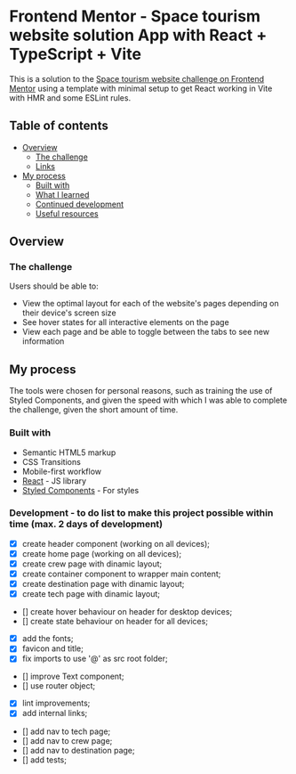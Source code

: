 # Frontend Mentor - Space tourism website solution App with React + TypeScript + Vite

This is a solution to the [Space tourism website challenge on Frontend Mentor](https://www.frontendmentor.io/challenges/space-tourism-multipage-website-gRWj1URZ3) using a template with minimal setup to get React working in Vite with HMR and some ESLint rules.

## Table of contents

- [Overview](#overview)
  - [The challenge](#the-challenge)
  - [Links](#links)
- [My process](#my-process)
  - [Built with](#built-with)
  - [What I learned](#what-i-learned)
  - [Continued development](#continued-development)
  - [Useful resources](#useful-resources)

## Overview

### The challenge

Users should be able to:

- View the optimal layout for each of the website's pages depending on their device's screen size
- See hover states for all interactive elements on the page
- View each page and be able to toggle between the tabs to see new information

## My process

The tools were chosen for personal reasons, such as training the use of Styled Components, and given the speed with which I was able to complete the challenge, given the short amount of time.

### Built with

- Semantic HTML5 markup
- CSS Transitions
- Mobile-first workflow
- [React](https://reactjs.org/) - JS library
- [Styled Components](https://styled-components.com/) - For styles

### Development - to do list to make this project possible within time (max. 2 days of development)

- [x] create header component (working on all devices);
- [x] create home page (working on all devices);
- [x] create crew page with dinamic layout;
- [x] create container component to wrapper main content;
- [x] create destination page with dinamic layout;
- [x] create tech page with dinamic layout;
- [] create hover behaviour on header for desktop devices;
- [] create state behaviour on header for all devices;
- [x] add the fonts;
- [x] favicon and title;
- [x] fix imports to use '@' as src root folder;
- [] improve Text component;
- [] use router object;
- [x] lint improvements;
- [x] add internal links;
- [] add nav to tech page;
- [] add nav to crew page;
- [] add nav to destination page;
- [] add tests;
